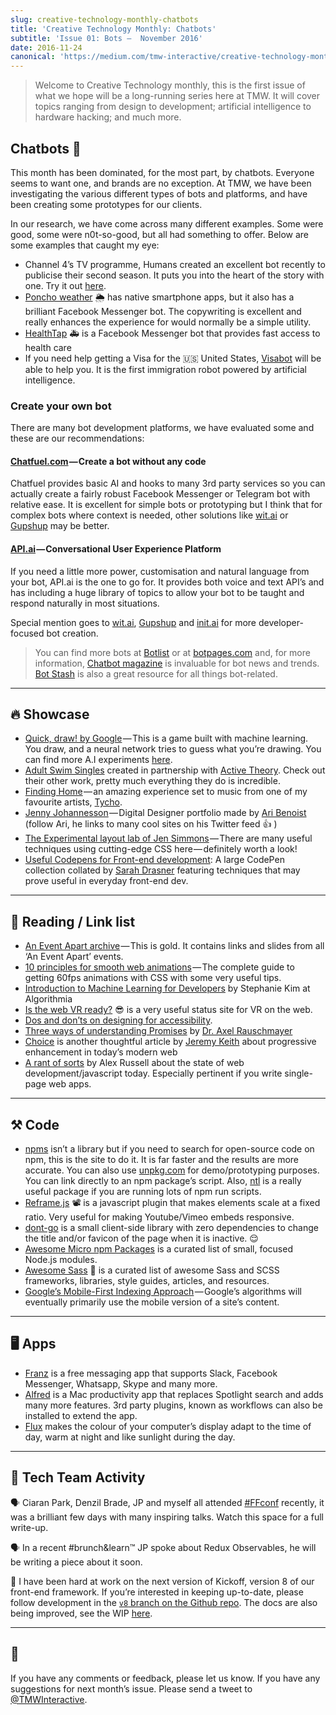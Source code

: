 ```yaml
---
slug: creative-technology-monthly-chatbots
title: 'Creative Technology Monthly: Chatbots'
subtitle: 'Issue 01: Bots —  November 2016'
date: 2016-11-24
canonical: 'https://medium.com/tmw-interactive/creative-technology-monthly-26e1c8bc6faa#.anorapxjc'
---
```


> Welcome to Creative Technology monthly, this is the first issue of what we hope will be a long-running series here at TMW. It will cover topics ranging from design to development; artificial intelligence to hardware hacking; and much more.

## Chatbots 🤖

This month has been dominated, for the most part, by chatbots. Everyone seems to want one, and brands are no exception. At TMW, we have been investigating the various different types of bots and platforms, and have been creating some prototypes for our clients.

In our research, we have come across many different examples. Some were good, some were n0t-so-good, but all had something to offer. Below are some examples that caught my eye:

- Channel 4’s TV programme, Humans created an excellent bot recently to publicise their second season. It puts you into the heart of the story with one. Try it out [here](https://www.messenger.com/t/personasynthetics).
- [Poncho weather](https://www.messenger.com/t/hiponcho/) 🌦 has native smartphone apps, but it also has a brilliant Facebook Messenger bot. The copywriting is excellent and really enhances the experience for would normally be a simple utility.
- [HealthTap](https://www.messenger.com/t/HealthTap/) 🚑 is a Facebook Messenger bot that provides fast access to health care
- If you need help getting a Visa for the 🇺🇸 United States, [Visabot](http://visabot.co/) will be able to help you. It is the first immigration robot powered by artificial intelligence.

### Create your own bot

There are many bot development platforms, we have evaluated some and these are our recommendations:

#### [Chatfuel.com](https://chatfuel.com/) — Create a bot without any code

Chatfuel provides basic AI and hooks to many 3rd party services so you can actually create a fairly robust Facebook Messenger or Telegram bot with relative ease. It is excellent for simple bots or prototyping but I think that for complex bots where context is needed, other solutions like [wit.ai](https://wit.ai/) or [Gupshup](https://www.gupshup.io/) may be better.

#### [API.ai](https://api.ai/) — Conversational User Experience Platform

If you need a little more power, customisation and natural language from your bot, API.ai is the one to go for. It provides both voice and text API’s and has including a huge library of topics to allow your bot to be taught and respond naturally in most situations.

Special mention goes to [wit.ai](https://wit.ai/), [Gupshup](https://www.gupshup.io/) and [init.ai](https://init.ai/) for more developer-focused bot creation.

> You can find more bots at [Botlist](https://botlist.co/) or at [botpages.com](https://botpages.com/) and, for more information, [Chatbot magazine](https://chatbotsmagazine.com/) is invaluable for bot news and trends. [Bot Stash](http://www.botsfloor.com/botstash/) is also a great resource for all things bot-related.

---

## 🔥 Showcase

- [Quick, draw! by Google]() — This is a game built with machine learning. You draw, and a neural network tries to guess what you’re drawing. You can find more A.I experiments [here](https://aiexperiments.withgoogle.com/).
- [Adult Swim Singles](http://www.adultswim.com/music/singles-2016/) created in partnership with [Active Theory](https://activetheory.net/). Check out their other work, pretty much everything they do is incredible.
- [Finding Home](http://findingho.me/) — an amazing experience set to music from one of my favourite artists, [Tycho](http://tychomusic.com/).
- [Jenny Johannesson](http://www.jennyjohannesson.com/) — Digital Designer portfolio made by [Ari Benoist](https://twitter.com/AriBenoist) (follow Ari, he links to many cool sites on his Twitter feed 👍 )
- [The Experimental layout lab of Jen Simmons](http://labs.jensimmons.com/) — There are many useful techniques using cutting-edge CSS here — definitely worth a look!
- [Useful Codepens for Front-end development](http://codepen.io/collection/nMgKxJ/): A large CodePen collection collated by [Sarah Drasner](http://codepen.io/sdras/) featuring techniques that may prove useful in everyday front-end dev.

---

## 📖 Reading / Link list

- [An Event Apart archive](https://aneventapart.com/resources) — This is gold. It contains links and slides from all ‘An Event Apart’ events.
- [10 principles for smooth web animations](https://blog.gyrosco.pe/smooth-css-animations-7d8ffc2c1d29#.zhvgsija8) — The complete guide to getting 60fps animations with CSS with some very useful tips.
- [Introduction to Machine Learning for Developers](http://blog.algorithmia.com/introduction-machine-learning-developers/) by Stephanie Kim at Algorithmia
- [Is the web VR ready?](https://iswebvrready.org/) 😎 is a very useful status site for VR on the web.
- [Dos and don’ts on designing for accessibility](https://accessibility.blog.gov.uk/2016/09/02/dos-and-donts-on-designing-for-accessibility/).
- [Three ways of understanding Promises](http://www.2ality.com/2016/10/understanding-promises.html) by [Dr. Axel Rauschmayer](http://www.2ality.com/)
- [Choice](https://adactio.com/journal/11354) is another thoughtful article by [Jeremy Keith](https://adactio.com/) about progressive enhancement in today’s modern web
- [A rant of sorts](https://twitter.com/slightlylate/status/793617048253247488) by Alex Russell about the state of web development/javascript today. Especially pertinent if you write single-page web apps.

---

## ⚒ Code

- [npms](https://npms.io/) isn’t a library but if you need to search for open-source code on npm, this is the site to do it. It is far faster and the results are more accurate. You can also use [unpkg.com](https://unpkg.com/) for demo/prototyping purposes. You can link directly to an npm package’s script. Also, [ntl](https://github.com/ruyadorno/ntl) is a really useful package if you are running lots of npm run scripts.
- [Reframe.js](https://dollarshaveclub.github.io/reframe.js/) 📽 is a javascript plugin that makes elements scale at a fixed ratio. Very useful for making Youtube/Vimeo embeds responsive.
- [dont-go](https://github.com/mightyCrow/dont-go) is a small client-side library with zero dependencies to change the title and/or favicon of the page when it is inactive. 😌
- [Awesome Micro npm Packages](https://github.com/parro-it/awesome-micro-npm-packages) is a curated list of small, focused Node.js modules.
- [Awesome Sass](https://github.com/Famolus/awesome-sass) 🎨 is a curated list of awesome Sass and SCSS frameworks, libraries, style guides, articles, and resources.
- [Google’s Mobile-First Indexing Approach](https://webmasters.googleblog.com//2016/11/mobile-first-indexing.html) — Google’s algorithms will eventually primarily use the mobile version of a site’s content.

---

## 🖥 Apps

- [Franz](http://meetfranz.com/) is a free messaging app that supports Slack, Facebook Messenger, Whatsapp, Skype and many more.
- [Alfred](https://www.alfredapp.com/) is a Mac productivity app that replaces Spotlight search and adds many more features. 3rd party plugins, known as workflows can also be installed to extend the app.
- [Flux](https://justgetflux.com/) makes the colour of your computer’s display adapt to the time of day, warm at night and like sunlight during the day.

---

## 🍔 Tech Team Activity

🗣 Ciaran Park, Denzil Brade, JP and myself all attended [#FFconf](https://ffconf.org/) recently, it was a brilliant few days with many inspiring talks. Watch this space for a full write-up.

🗣 In a recent #brunch&learn™ JP spoke about Redux Observables, he will be writing a piece about it soon.

🏐 I have been hard at work on the next version of Kickoff, version 8 of our front-end framework. If you’re interested in keeping up-to-date, please follow development in the [`v8` branch on the Github repo](https://github.com/TryKickoff/kickoff/tree/v8). The docs are also being improved, see the WIP [here](https://trykickoff.now.sh/).

---

## 👋

If you have any comments or feedback, please let us know. If you have any suggestions for next month’s issue. Please send a tweet to [@TMWInteractive](https://twitter.com/TMWInteractive).
